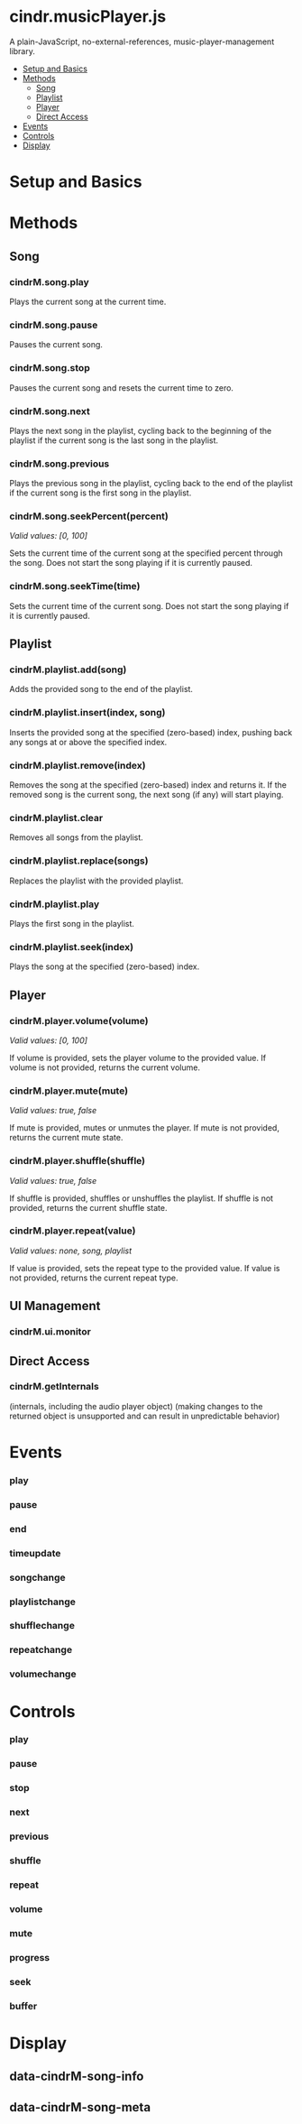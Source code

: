# cindr.musicPlayer.js
A plain-JavaScript, no-external-references, music-player-management library.
- [Setup and Basics](README.md#Setup-and-Basics)
- [Methods](README.md#Methods)
  - [Song](README.md#Song)
  - [Playlist](README.md#Playlist)
  - [Player](README.md#Player)
  - [Direct Access](README.md#Direct-Access)
- [Events](README.md#Events)
- [Controls](README.md#Controls)
- [Display](README.md#Display)

# Setup and Basics



# Methods


## Song


### cindrM.song.play
Plays the current song at the current time.

### cindrM.song.pause
Pauses the current song.

### cindrM.song.stop
Pauses the current song and resets the current time to zero.

### cindrM.song.next
Plays the next song in the playlist, cycling back to the beginning of the playlist if the current song is the last song in the playlist.

### cindrM.song.previous
Plays the previous song in the playlist, cycling back to the end of the playlist if the current song is the first song in the playlist.

### cindrM.song.seekPercent(percent)
*Valid values: [0, 100]*

Sets the current time of the current song at the specified percent through the song.  Does not start the song playing if it is currently paused.

### cindrM.song.seekTime(time)
Sets the current time of the current song.  Does not start the song playing if it is currently paused.

## Playlist


### cindrM.playlist.add(song)
Adds the provided song to the end of the playlist.

### cindrM.playlist.insert(index, song)
Inserts the provided song at the specified (zero-based) index, pushing back any songs at or above the specified index.

### cindrM.playlist.remove(index)
Removes the song at the specified (zero-based) index and returns it.  If the removed song is the current song, the next song (if any) will start playing.

### cindrM.playlist.clear
Removes all songs from the playlist.

### cindrM.playlist.replace(songs)
Replaces the playlist with the provided playlist.

### cindrM.playlist.play
Plays the first song in the playlist.

### cindrM.playlist.seek(index)
Plays the song at the specified (zero-based) index.

## Player


### cindrM.player.volume(volume)
*Valid values: [0, 100]*

If volume is provided, sets the player volume to the provided value.  If volume is not provided, returns the current volume.

### cindrM.player.mute(mute)
*Valid values: true, false*

If mute is provided, mutes or unmutes the player.  If mute is not provided, returns the current mute state.

### cindrM.player.shuffle(shuffle)
*Valid values: true, false*

If shuffle is provided, shuffles or unshuffles the playlist.  If shuffle is not provided, returns the current shuffle state.

### cindrM.player.repeat(value)
*Valid values: none, song, playlist*

If value is provided, sets the repeat type to the provided value.  If value is not provided, returns the current repeat type.

## UI Management


### cindrM.ui.monitor


## Direct Access


### cindrM.getInternals
(internals, including the audio player object) (making changes to the returned object is unsupported and can result in unpredictable behavior)

# Events
### play
### pause
### end
### timeupdate
### songchange
### playlistchange
### shufflechange
### repeatchange
### volumechange

# Controls
### play
### pause
### stop
### next
### previous
### shuffle
### repeat
### volume
### mute
### progress
### seek
### buffer

# Display


## data-cindrM-song-info


## data-cindrM-song-meta

